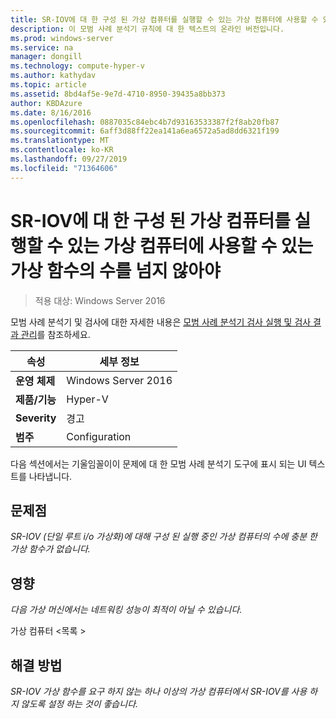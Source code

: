 ```yaml
---
title: SR-IOV에 대 한 구성 된 가상 컴퓨터를 실행할 수 있는 가상 컴퓨터에 사용할 수 있는 가상 함수의 수를 넘지 않아야
description: 이 모범 사례 분석기 규칙에 대 한 텍스트의 온라인 버전입니다.
ms.prod: windows-server
ms.service: na
manager: dongill
ms.technology: compute-hyper-v
ms.author: kathydav
ms.topic: article
ms.assetid: 8bd4af5e-9e7d-4710-8950-39435a8bb373
author: KBDAzure
ms.date: 8/16/2016
ms.openlocfilehash: 0887035c84ebc4b7d93163533387f2f8ab20fb87
ms.sourcegitcommit: 6aff3d88ff22ea141a6ea6572a5ad8dd6321f199
ms.translationtype: MT
ms.contentlocale: ko-KR
ms.lasthandoff: 09/27/2019
ms.locfileid: "71364606"
---
```

# <a name="the-number-of-running-virtual-machines-configured-for-sr-iov-should-not-exceed-the-number-of-virtual-functions-available-to-the-virtual-machines"></a>SR-IOV에 대 한 구성 된 가상 컴퓨터를 실행할 수 있는 가상 컴퓨터에 사용할 수 있는 가상 함수의 수를 넘지 않아야

>적용 대상: Windows Server 2016

모범 사례 분석기 및 검사에 대한 자세한 내용은 [모범 사례 분석기 검사 실행 및 검사 결과 관리](https://go.microsoft.com/fwlink/p/?LinkID=223177)를 참조하세요.  
  
|속성|세부 정보|  
|-|-|  
|**운영 체제**|Windows Server 2016|  
|**제품/기능**|Hyper-V|  
|**Severity**|경고|  
|**범주**|Configuration|  
  
다음 섹션에서는 기울임꼴이이 문제에 대 한 모범 사례 분석기 도구에 표시 되는 UI 텍스트를 나타냅니다.  
  
## <a name="issue"></a>문제점  
*SR-IOV (단일 루트 i/o 가상화)에 대해 구성 된 실행 중인 가상 컴퓨터의 수에 충분 한 가상 함수가 없습니다.*  
  
## <a name="impact"></a>영향  
*다음 가상 머신에서는 네트워킹 성능이 최적이 아닐 수 있습니다.*  
   
가상 컴퓨터 \<목록 >  
  
## <a name="resolution"></a>해결 방법  
*SR-IOV 가상 함수를 요구 하지 않는 하나 이상의 가상 컴퓨터에서 SR-IOV를 사용 하지 않도록 설정 하는 것이 좋습니다.*  
  


